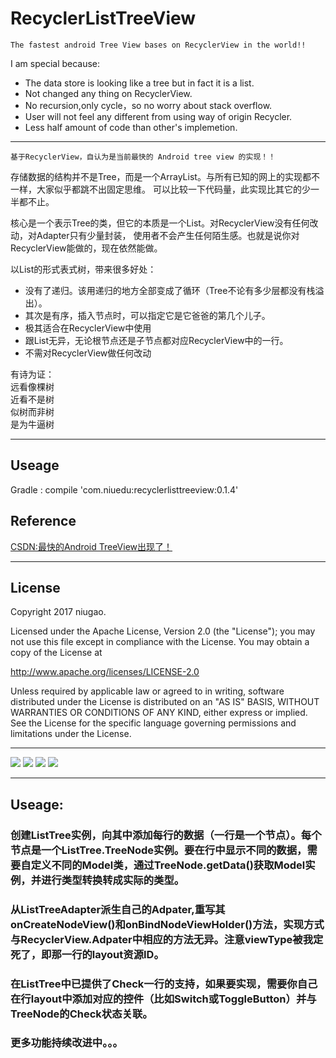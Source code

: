 # RecyclerListTreeView

`The fastest android Tree View bases on RecyclerView in the world!!`

I am special because:<br/>
* The data store is looking like a tree but in fact it is a list.<br/>
* Not changed any thing on RecyclerView.<br/>
* No recursion,only cycle，so no worry about stack overflow.<br/>
* User will not feel any different from using way of origin Recycler.<br/>
* Less half amount of code than other's implemetion.<br/>

---

`基于RecyclerView，自认为是当前最快的 Android tree view 的实现！！`

存储数据的结构并不是Tree，而是一个ArrayList。与所有已知的网上的实现都不一样，大家似乎都跳不出固定思维。
可以比较一下代码量，此实现比其它的少一半都不止。

核心是一个表示Tree的类，但它的本质是一个List。对RecyclerView没有任何改动，对Adapter只有少量封装，
使用者不会产生任何陌生感。也就是说你对RecyclerView能做的，现在依然能做。

以List的形式表式树，带来很多好处：<br/>
* 没有了递归。该用递归的地方全部变成了循环（Tree不论有多少层都没有栈溢出）。<br/>
* 其次是有序，插入节点时，可以指定它是它爸爸的第几个儿子。<br/>
* 极其适合在RecyclerView中使用<br/>
* 跟List无异，无论根节点还是子节点都对应RecyclerView中的一行。<br/>
* 不需对RecyclerView做任何改动<br/>

有诗为证：<br/>
远看像棵树<br/>
近看不是树<br/>
似树而非树<br/>
是为牛逼树<br/>

---

## Useage

Gradle : compile 'com.niuedu:recyclerlisttreeview:0.1.4'

## Reference
[CSDN:最快的Android TreeView出现了！](http://blog.csdn.net/nkmnkm/article/details/78985540)

---

## License

   Copyright 2017 niugao.

Licensed under the Apache License, Version 2.0 (the "License");
you may not use this file except in compliance with the License.
You may obtain a copy of the License at

   http://www.apache.org/licenses/LICENSE-2.0

Unless required by applicable law or agreed to in writing, software
distributed under the License is distributed on an "AS IS" BASIS,
WITHOUT WARRANTIES OR CONDITIONS OF ANY KIND, either express or implied.
See the License for the specific language governing permissions and
limitations under the License.

---

![](https://github.com/niugao/RecyclerListTreeView/blob/master/snapshots/1.png)
![](https://github.com/niugao/RecyclerListTreeView/blob/master/snapshots/2.png)
![](https://github.com/niugao/RecyclerListTreeView/blob/master/snapshots/3.png)
![](https://github.com/niugao/RecyclerListTreeView/blob/master/snapshots/4.png)

---

## Useage:<br/>
### 创建ListTree实例，向其中添加每行的数据（一行是一个节点）。每个节点是一个ListTree.TreeNode实例。要在行中显示不同的数据，需要自定义不同的Model类，通过TreeNode.getData()获取Model实例，并进行类型转换转成实际的类型。
### 从ListTreeAdapter派生自己的Adpater,重写其onCreateNodeView()和onBindNodeViewHolder()方法，实现方式与RecyclerView.Adpater中相应的方法无异。注意viewType被我定死了，即那一行的layout资源ID。
### 在ListTree中已提供了Check一行的支持，如果要实现，需要你自己在行layout中添加对应的控件（比如Switch或ToggleButton）并与TreeNode的Check状态关联。
### 更多功能持续改进中。。。



